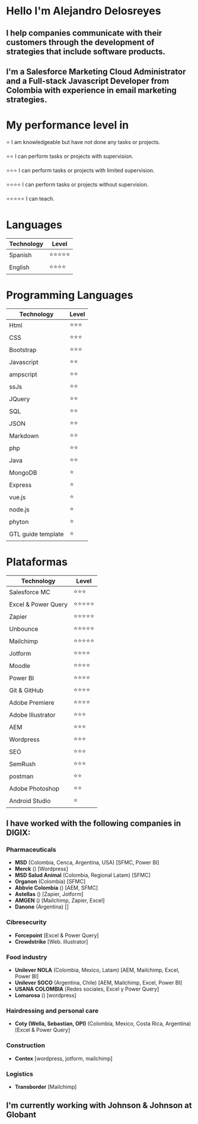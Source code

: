 # Hello I'm Alejandro Delosreyes
## I help companies communicate with their customers through the development of strategies that include software products.
## I'm a **Salesforce Marketing Cloud Administrator** and a **Full-stack Javascript Developer** from Colombia with experience in email marketing strategies.

# My performance level in

⭐ I am knowledgeable but have not done any tasks or projects.

⭐⭐ I can perform tasks or projects with supervision.

⭐⭐⭐ I can perform tasks or projects with limited supervision.

⭐⭐⭐⭐ I can perform tasks or projects without supervision.

⭐⭐⭐⭐⭐ I can teach.

# Languages

| Technology | Level |
| ------ | ------ |
| Spanish             | ⭐⭐⭐⭐⭐ |
| English             | ⭐⭐⭐⭐    |

# Programming Languages

| Technology | Level |
| ------ | ------ |
| Html                | ⭐⭐⭐      |
| CSS                 | ⭐⭐⭐      |
| Bootstrap           | ⭐⭐⭐      |
| Javascript          | ⭐⭐         |
| ampscript           | ⭐⭐        |
| ssJs                | ⭐⭐        |
| JQuery              | ⭐⭐        |
| SQL                 | ⭐⭐         |
| JSON                | ⭐⭐         |
| Markdown            | ⭐⭐         |
| php                 | ⭐⭐         |
| Java                | ⭐⭐         |
| MongoDB             | ⭐           |
| Express             | ⭐           |
| vue.js              | ⭐           |
| node.js             | ⭐           |
| phyton              | ⭐           |
| GTL guide template  | ⭐           |



# Plataformas

| Technology | Level |
| ------ | ------ |
| Salesforce MC       | ⭐⭐⭐      |
| Excel & Power Query | ⭐⭐⭐⭐⭐ |
| Zapier              | ⭐⭐⭐⭐⭐ |
| Unbounce            | ⭐⭐⭐⭐⭐ |
| Mailchimp           | ⭐⭐⭐⭐⭐ |
| Jotform             | ⭐⭐⭐⭐    |
| Moodle              | ⭐⭐⭐⭐    |
| Power BI            | ⭐⭐⭐⭐    |
| Git & GitHub        | ⭐⭐⭐⭐    |
| Adobe Premiere      | ⭐⭐⭐⭐    |
| Adobe Illustrator   | ⭐⭐⭐      |
| AEM                 | ⭐⭐⭐      |
| Wordpress           | ⭐⭐⭐      |
| SEO                 | ⭐⭐⭐      |
| SemRush             | ⭐⭐⭐      |
| postman             | ⭐⭐        |
| Adobe Photoshop     | ⭐⭐         |
| Android Studio      | ⭐           |



## I have worked with the following companies in **DIGIX**:

### Pharmaceuticals

- **MSD** (Colombia, Cenca, Argentina, USA) [SFMC, Power BI]
- **Merck** () [Wordpress]
- **MSD Salud Animal** (Colombia, Regional Latam) [SFMC]
- **Organon** (Colombia) [SFMC]
- **Abbvie Colombia** () [AEM, SFMC]
- **Astellas** () [Zapier, Jotform]
- **AMGEN** () [Mailchimp, Zapier, Excel]
- **Danone** (Argentina) []


### Cibresecurity

- **Forcepoint** [Excel & Power Query]
- **Crowdstrike** [Web. illustrator]

### Food industry

- **Unilever NOLA** (Colombia, Mexico, Latam) [AEM, Mailchimp, Excel, Power BI]
- **Unilever SOCO** (Argentina, Chile) [AEM, Mailchimp, Excel, Power BI]
- **USANA COLOMBIA** [Redes sociales, Excel y Power Query]
- **Lomarosa** () [wordpress]

### Hairdressing and personal care

- **Coty (Wella, Sebastian, OPI)** (Colombia, Mexico, Costa Rica, Argentina) [Excel & Power Query]

### Construction

- **Contex** [wordpress, jotform, mailchimp]

### Logistics

- **Transborder** [Mailchimp]

## I'm currently working with **Johnson & Johnson** at **Globant**
